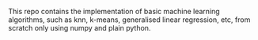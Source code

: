 This repo contains the implementation of basic machine learning algorithms, such as knn, k-means, generalised linear regression, etc, 
from scratch only using numpy and plain python.
